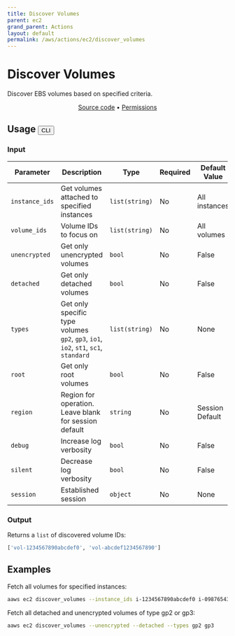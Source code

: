 ```yaml
---
title: Discover Volumes
parent: ec2
grand_parent: Actions
layout: default
permalink: /aws/actions/ec2/discover_volumes
---
```


# Discover Volumes

Discover EBS volumes based on specified criteria.

<p align="center">
   <a href="https://github.com/avtomat-hub/avtomat-aws/tree/main/avtomat_aws/services/ec2/discover_volumes.py">Source code</a> •
   <a href="/aws/permissions/ec2/discover_volumes">Permissions</a>
</p>

## Usage <button id="toggleButton" class="btn fs-3" onclick="toggleTables()">CLI</button>

### Input

| Parameter      | Description                                                                               | Type           | Required | Default Value   |
|----------------|-------------------------------------------------------------------------------------------|----------------|----------|-----------------|
| `instance_ids` | Get volumes attached to specified instances                                               | `list(string)` | No       | All instances   |
| `volume_ids`   | Volume IDs to focus on                                                                    | `list(string)` | No       | All volumes     |
| `unencrypted`  | Get only unencrypted volumes                                                              | `bool`         | No       | False           |
| `detached`     | Get only detached volumes                                                                 | `bool`         | No       | False           |
| `types`        | Get only specific type volumes <br/> `gp2`, `gp3`, `io1`, `io2`, `st1`, `sc1`, `standard` | `list(string)` | No       | None            |
| `root`         | Get only root volumes                                                                     | `bool`         | No       | False           |
| `region`       | Region for operation. Leave blank for session default                                     | `string`       | No       | Session Default |
| `debug`        | Increase log verbosity                                                                    | `bool`         | No       | False           |
| `silent`       | Decrease log verbosity                                                                    | `bool`         | No       | False           |
| `session`      | Established session                                                                       | `object`       | No       | None            |

### Output

Returns a `list` of discovered volume IDs:

```python
['vol-1234567890abcdef0', 'vol-abcdef1234567890']
```

<div markdown="1" id="cli" style="display: block;">

## Examples

Fetch all volumes for specified instances:

```bash
aaws ec2 discover_volumes --instance_ids i-1234567890abcdef0 i-0987654321fedcba0
```

Fetch all detached and unencrypted volumes of type gp2 or gp3:

```bash
aaws ec2 discover_volumes --unencrypted --detached --types gp2 gp3
```

</div>

<div markdown="1" id="prog" style="display: none;">

## Examples

Fetch all volumes for specified instances:

```python
from avtomat_aws import ec2

response = ec2.discover_volumes(instance_ids=["i-1234567890abcdef0", "i-0987654321fedcba0"])
```

Fetch all detached and unencrypted volumes of type gp2 or gp3:

```python
from avtomat_aws import ec2

response = ec2.discover_volumes(unencrypted=True,
                                detached=True,
                                types=['gp2', 'gp3'])
```

</div>

<script>
  function toggleTables() {
    var cli = document.getElementById("cli");
    var prog = document.getElementById("prog");
    var toggleButton = document.getElementById("toggleButton");
    if (cli.style.display === "none") {
      cli.style.display = "block";
      prog.style.display = "none";
      toggleButton.innerHTML = "CLI";
    } else {
      cli.style.display = "none";
      prog.style.display = "block";
      toggleButton.innerHTML = "Programmatic";
    } 
  }
</script>
